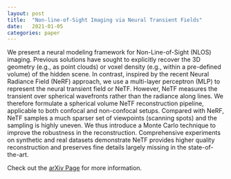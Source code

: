 ```yaml
---
layout: post
title:  "Non-line-of-Sight Imaging via Neural Transient Fields"
date:   2021-01-05
categories: paper
---
```

We present a neural modeling framework for Non-Line-of-Sight (NLOS) imaging. Previous solutions have sought to explicitly recover the 3D geometry (e.g., as point clouds) or voxel density (e.g., within a pre-defined volume) of the hidden scene. In contrast, inspired by the recent Neural Radiance Field (NeRF) approach, we use a multi-layer perceptron (MLP) to represent the neural transient field or NeTF. However, NeTF measures the transient over spherical wavefronts rather than the radiance along lines. We therefore formulate a spherical volume NeTF reconstruction pipeline, applicable to both confocal and non-confocal setups. Compared with NeRF, NeTF samples a much sparser set of viewpoints (scanning spots) and the sampling is highly uneven. We thus introduce a Monte Carlo technique to improve the robustness in the reconstruction. Comprehensive experiments on synthetic and real datasets demonstrate NeTF provides higher quality reconstruction and preserves fine details largely missing in the state-of-the-art.

Check out the [arXiv Page][arXiv] for more information.

[arXiv]: https://arxiv.org/abs/2101.00373
